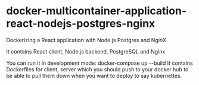 # docker-multicontainer-application-react-nodejs-postgres-nginx

Dockerizing a React application with Node.js Postgres and NginX


It contains React client, Node.js backend, PostgreSQL and Nginx

You can run it in development mode: docker-compose up --build
It contains Dockerfiles for client, server which you should push to your docker hub to be able
to pull them down when you want to deploy to say kubernettes.